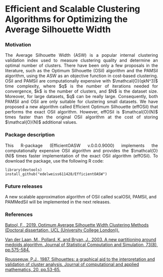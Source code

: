 # Efficient and Scalable Clustering Algorithms for Optimizing the Average Silhouette Width

### Motivation
<p align="justify"> 
The Average Silhouette Width (ASW) is a popular internal clustering validation index used to measure clustering quality and determine an optimal number of clusters. There have been only a few proposals in the literature, such as the Optimum Silhouette (OSil) algorithm and the PAMSil algorithm, using the ASW as an objective function in cost-based clustering. OSil and PAMSil are computationally expensive with $\mathcal{O}(qkN^3)$ time complexity, where $q$ is the number of iterations needed for convergence, $k$ is the number of clusters, and $N$ is the dataset size. Moreover, for large datasets, $q$ can be really large. Consequently, both PAMSil and OSil are only suitable for clustering small datasets. We have proposed a new algorithm called Efficient Optimum Silhouette (effOSil) that performs the exact OSil algorithm. However, effOSil is $\mathcal{O}(N)$ times faster than the original OSil algorithm at the cost of storing $\mathcal{O}(N)$ additional values. </p>


### Package description

<p align="justify"> 
This R-package (EfficientOASW v.0.0.0.9000) implements the computationally expensive OSil algorithm and provides the $\mathcal{O}(N)$ times faster implementation of the exact OSil algorithm (effOSil). To download the package, use the following R code: </p> 

```
library(devtools)
install_github("edelweiss611428/EfficientOASW") 
```

### Future releases
A new scalable approximation algorithm of OSil called scalOSil, PAMSil, and PAMMedSil will be implemented in the next releases.

### References

[Batool, F., 2019. Optimum Average Silhouette Width Clustering Methods (Doctoral dissertation, UCL (University College London)).](https://www.sciencedirect.com/science/article/abs/pii/S0167947321000244)

[Van der Laan, M., Pollard, K. and Bryan, J., 2003. A new partitioning around medoids algorithm. Journal of Statistical Computation and Simulation, 73(8), pp.575-584.](https://discovery.ucl.ac.uk/id/eprint/10078751/)

[Rousseeuw, P.J., 1987. Silhouettes: a graphical aid to the interpretation and validation of cluster analysis. Journal of computational and applied mathematics, 20, pp.53-65.](https://www.sciencedirect.com/science/article/pii/0377042787901257)



